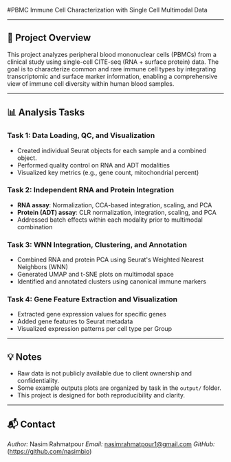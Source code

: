 #PBMC Immune Cell Characterization with Single Cell Multimodal Data

---
## 📘 Project Overview

This project analyzes peripheral blood mononuclear cells (PBMCs) from a clinical study using single-cell CITE-seq (RNA + surface protein) data. The goal is to characterize common and rare immune cell types by integrating transcriptomic and surface marker information, enabling a comprehensive view of immune cell diversity within human blood samples.

---

## 📊 Analysis Tasks

### **Task 1: Data Loading, QC, and Visualization**
- Created individual Seurat objects for each sample and a combined object.
- Performed quality control on RNA and ADT modalities
- Visualized key metrics (e.g., gene count, mitochondrial percent)

### **Task 2: Independent RNA and Protein Integration**
- **RNA assay**: Normalization, CCA-based integration, scaling, and PCA  
- **Protein (ADT) assay**: CLR normalization, integration, scaling, and PCA  
- Addressed batch effects within each modality prior to multimodal combination

### **Task 3: WNN Integration, Clustering, and Annotation**
- Combined RNA and protein PCA using Seurat's Weighted Nearest Neighbors (WNN)
- Generated UMAP and t-SNE plots on multimodal space
- Identified and annotated clusters using canonical immune markers

### **Task 4: Gene Feature Extraction and Visualization**
- Extracted gene expression values for specific genes
- Added gene features to Seurat metadata
- Visualized expression patterns per cell type per Group

---


## 💡 Notes

- Raw data is not publicly available due to client ownership and confidentiality.
- Some example outputs plots are organized by task in the `output/` folder.
- This project is designed for both reproducibility and clarity.

---

## 📬 Contact

*Author:* Nasim Rahmatpour 
*Email:* nasimrahmatpour1@gmail.com 
*GitHub:* (https://github.com/nasimbio)
